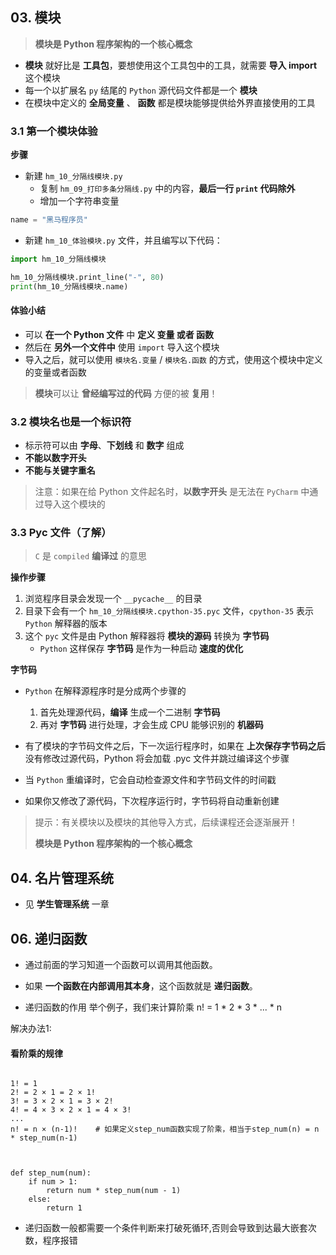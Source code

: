 
## 03. 模块

> **模块是 Python 程序架构的一个核心概念**

* **模块** 就好比是 **工具包**，要想使用这个工具包中的工具，就需要 **导入 import** 这个模块
* 每一个以扩展名 `py` 结尾的 `Python` 源代码文件都是一个 **模块**
* 在模块中定义的 **全局变量** 、 **函数** 都是模块能够提供给外界直接使用的工具

### 3.1 第一个模块体验

**步骤**

* 新建 `hm_10_分隔线模块.py`
  * 复制 `hm_09_打印多条分隔线.py` 中的内容，**最后一行 **`print`** 代码除外**
  * 增加一个字符串变量

```python
name = "黑马程序员"
```

* 新建 `hm_10_体验模块.py` 文件，并且编写以下代码：

```python
import hm_10_分隔线模块

hm_10_分隔线模块.print_line("-", 80)
print(hm_10_分隔线模块.name)
```

#### 体验小结

* 可以 **在一个 Python 文件** 中 **定义 变量 或者 函数**
* 然后在 **另外一个文件中** 使用 `import` 导入这个模块
* 导入之后，就可以使用 `模块名.变量` / `模块名.函数` 的方式，使用这个模块中定义的变量或者函数

> **模块**可以让 **曾经编写过的代码** 方便的被 **复用**！

### 3.2 模块名也是一个标识符

* 标示符可以由 **字母**、**下划线** 和 **数字** 组成
* **不能以数字开头**
* **不能与关键字重名**

> 注意：如果在给 Python 文件起名时，**以数字开头** 是无法在 `PyCharm` 中通过导入这个模块的

### 3.3 Pyc 文件（了解）

> `C` 是 `compiled` **编译过** 的意思

**操作步骤**

1. 浏览程序目录会发现一个 `__pycache__` 的目录
2. 目录下会有一个 `hm_10_分隔线模块.cpython-35.pyc` 文件，`cpython-35` 表示 `Python` 解释器的版本
3. 这个 `pyc` 文件是由 Python 解释器将 **模块的源码** 转换为 **字节码**
   * `Python` 这样保存 **字节码** 是作为一种启动 **速度的优化**

**字节码**

* `Python` 在解释源程序时是分成两个步骤的  
    1. 首先处理源代码，**编译** 生成一个二进制 **字节码**  
    2. 再对 **字节码** 进行处理，才会生成 CPU 能够识别的 **机器码**

* 有了模块的字节码文件之后，下一次运行程序时，如果在 **上次保存字节码之后** 没有修改过源代码，Python 将会加载 .pyc 文件并跳过编译这个步骤

* 当 `Python` 重编译时，它会自动检查源文件和字节码文件的时间戳

* 如果你又修改了源代码，下次程序运行时，字节码将自动重新创建

> 提示：有关模块以及模块的其他导入方式，后续课程还会逐渐展开！
>
> **模块是 Python 程序架构的一个核心概念**

## 04. 名片管理系统

* 见 **学生管理系统** 一章



## 06. 递归函数

* 通过前面的学习知道一个函数可以调用其他函数。

* 如果 **一个函数在内部调用其本身**，这个函数就是 **递归函数**。

* 递归函数的作用
举个例子，我们来计算阶乘 n! = 1 * 2 * 3 * ... * n

解决办法1:

#### 看阶乘的规律
```

1! = 1  
2! = 2 × 1 = 2 × 1!  
3! = 3 × 2 × 1 = 3 × 2!  
4! = 4 × 3 × 2 × 1 = 4 × 3!  
...  
n! = n × (n-1)!    # 如果定义step_num函数实现了阶乘，相当于step_num(n) = n * step_num(n-1)
```
```


def step_num(num):
    if num > 1:
        return num * step_num(num - 1)
    else:
        return 1
```
* 递归函数一般都需要一个条件判断来打破死循环,否则会导致到达最大嵌套次数，程序报错




